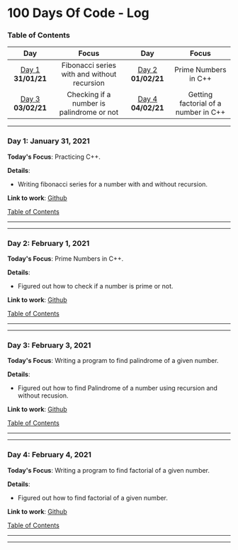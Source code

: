 
# 100 Days Of Code - Log
<a name="toc"></a>
### Table of Contents 
|Day|Focus|Day|Focus|
|:---:|:-----:|:---:|:-----:|
|[Day 1](#day-1) **31/01/21**|Fibonacci series with and without recursion|[Day 2](#day-2) **01/02/21**|Prime Numbers in C++|
|[Day 3](#day-3) **03/02/21**|Checking if a number is palindrome or not|[Day 4](#day-4) **04/02/21**|Getting factorial of a number in C++|


----------
<a name="day-1"></a>
### Day 1: January 31, 2021 

**Today's Focus**: Practicing C++.

**Details**:

 - Writing fibonacci series for a number with and without recursion.
 
**Link to work**: [Github](https://github.com/getemratan/CPP-Programs/blob/master/FibonacciSeries.cpp)

[Table of Contents](#toc)

----------
----------
<a name="day-2"></a>
### Day 2: February 1, 2021 

**Today's Focus**: Prime Numbers in C++.

**Details**:

 - Figured out how to check if a number is prime or not.
 
**Link to work**: [Github](https://github.com/getemratan/CPP-Programs/blob/master/PrimeNumber.cpp)

[Table of Contents](#toc)

----------
----------
<a name="day-3"></a>
### Day 3: February 3, 2021 

**Today's Focus**: Writing a program to find palindrome of a given number.

**Details**:

 - Figured out how to find Palindrome of a number using recursion and without recusion.
 
**Link to work**: [Github](https://github.com/getemratan/CPP-Programs/blob/master/PalindromeNumber.cpp)

[Table of Contents](#toc)

----------
----------
<a name="day-4"></a>
### Day 4: February 4, 2021 

**Today's Focus**: Writing a program to find factorial of a given number.

**Details**:

 - Figured out how to find factorial of a given number.
 
**Link to work**: [Github](https://github.com/getemratan/CPP-Programs/blob/master/FactorialProg.cpp)

[Table of Contents](#toc)

----------
----------
